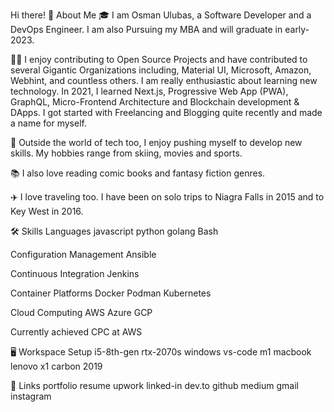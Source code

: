 Hi there! 
🚀 About Me
🎓 I am Osman Ulubas, a Software Developer and a DevOps Engineer. I am also Pursuing my MBA and will graduate in early-2023.

👨‍💻 I enjoy contributing to Open Source Projects and have contributed to several Gigantic Organizations including, Material UI, Microsoft, Amazon, Webhint, and countless others. I am really enthusiastic about learning new technology. In 2021, I learned Next.js, Progressive Web App (PWA), GraphQL, Micro-Frontend Architecture and Blockchain development & DApps. I got started with Freelancing and Blogging quite recently and made a name for myself.

🎸 Outside the world of tech too, I enjoy pushing myself to develop new skills. My hobbies range from skiing, movies and sports.

📚 I also love reading comic books and fantasy fiction genres.

✈️ I love traveling too. I have been on solo trips to Niagra Falls in 2015 and to Key West in 2016.

🛠️ Skills
Languages
javascript python golang Bash

Configuration Management
Ansible

Continuous Integration
Jenkins

Container Platforms
Docker Podman Kubernetes

Cloud Computing
AWS Azure GCP

Currently achieved CPC at AWS 

🖥️ Workspace Setup
i5-8th-gen rtx-2070s windows vs-code
m1 macbook
lenovo x1 carbon 2019

🔗 Links
portfolio resume upwork linked-in dev.to github medium gmail instagram
